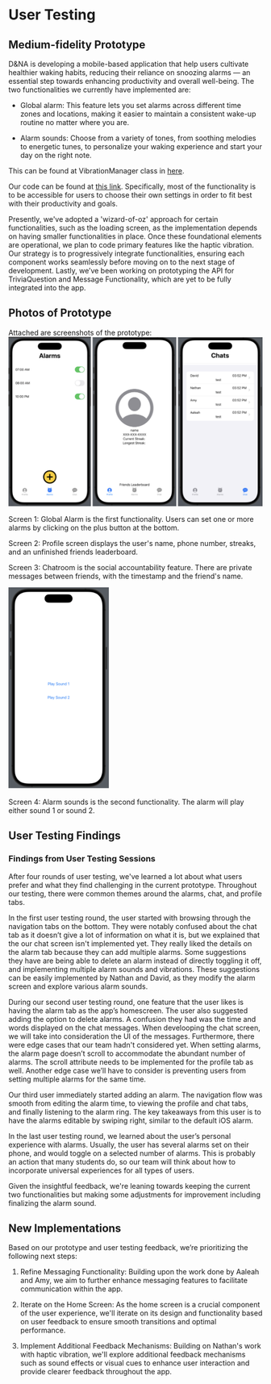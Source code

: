 # User Testing

## Medium-fidelity Prototype 

D&NA is developing a mobile-based application that help users cultivate healthier waking habits, reducing their reliance on snoozing alarms — an essential step towards enhancing productivity and overall well-being. The two functionalities we currently have implemented are: 

- Global alarm: This feature lets you set alarms across different time zones and locations, making it easier to maintain a consistent wake-up routine no matter where you are.

- Alarm sounds: Choose from a variety of tones, from soothing melodies to energetic tunes, to personalize your waking experience and start your day on the right note.

This can be found at VibrationManager class in [here](https://github.com/UWSocialComputing/D-NA-code/blob/main/Snoozer/VibrationManager.swift).

Our code can be found at [this link](https://github.com/UWSocialComputing/D-NA-code). Specifically, most of the functionality is to be accessible for users to choose their own settings in order to fit best with their productivity and goals.

Presently, we've adopted a 'wizard-of-oz' approach for certain functionalities, such as the loading screen, as the implementation depends on having smaller functionalities in place. Once these foundational elements are operational, we plan to code primary features like the haptic vibration. Our strategy is to progressively integrate functionalities, ensuring each component works seamlessly before moving on to the next stage of development. Lastly, we’ve been working on prototyping the API for TriviaQuestion and Message Functionality, which are yet to be fully integrated into the app.

## Photos of Prototype

Attached are screenshots of the prototype:
![](G6Images.png)

Screen 1: Global Alarm is the first functionality. Users can set one or more alarms by clicking on the plus button at the bottom.

Screen 2: Profile	screen displays the user's name, phone number, streaks, and an unfinished friends leaderboard.

Screen 3: Chatroom is the social accountability feature. There are private messages between friends, with the timestamp and the friend's name.

<img src="G6Images2.png"  width="200" height="400">

Screen 4: Alarm sounds is the second functionality. The alarm will play either sound 1 or sound 2.

## User Testing Findings

### Findings from User Testing Sessions

After four rounds of user testing, we've learned a lot about what users prefer and what they find challenging in the current prototype. Throughout our testing, there were common themes around the alarms, chat, and profile tabs. 

In the first user testing round, the user started with browsing through the navigation tabs on the bottom. They were notably confused about the chat tab as it doesn’t give a lot of information on what it is, but we explained that the our chat screen isn't implemented yet. 
They really liked the details on the alarm tab because they can add multiple alarms. Some suggestions they have are being able to delete an alarm instead of directly toggling it off, and implementing multiple alarm sounds and vibrations. 
These suggestions can be easily implemented by Nathan and David, as they modify the alarm screen and explore various alarm sounds.

During our second user testing round, one feature that the user likes is having the alarm tab as the app’s homescreen. The user also suggested adding the option to delete alarms. A confusion they had was the time and words displayed on the chat messages. 
When develooping the chat screen, we will take into consideration the UI of the messages. 
Furthermore, there were edge cases that our team hadn't considered yet. When setting alarms, the alarm page doesn’t scroll to accommodate the abundant number of alarms. 
The scroll attribute needs to be implemented for the profile tab as well. Another edge case we’ll have to consider is preventing users from setting multiple alarms for the same time.

Our third user immediately started adding an alarm. The navigation flow was smooth from editing the alarm time, to viewing the profile and chat tabs, and finally listening to the alarm ring. 
The key takeaways from this user is to have the alarms editable by swiping right, similar to the default iOS alarm.

In the last user testing round, we learned about the user’s personal experience with alarms. Usually, the user has several alarms set on their phone, and would toggle on a selected number of alarms. 
This is probably an action that many students do, so our team will think about how to incorporate universal experiences for all types of users.

Given the insightful feedback, we're leaning towards keeping the current two functionalities but making some adjustments for improvement including finalizing the alarm sound.

## New Implementations 
Based on our prototype and user testing feedback, we’re prioritizing the following next steps:

1. Refine Messaging Functionality: Building upon the work done by Aaleah and Amy, we aim to further enhance messaging features to facilitate communication within the app.

2. Iterate on the Home Screen: As the home screen is a crucial component of the user experience, we'll iterate on its design and functionality based on user feedback to ensure smooth transitions and optimal performance.

3. Implement Additional Feedback Mechanisms: Building on Nathan's work with haptic vibration, we'll explore additional feedback mechanisms such as sound effects or visual cues to enhance user interaction and provide clearer feedback throughout the app.

